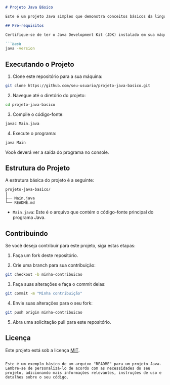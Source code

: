 ```markdown
# Projeto Java Básico

Este é um projeto Java simples que demonstra conceitos básicos da linguagem Java.

## Pré-requisitos

Certifique-se de ter o Java Development Kit (JDK) instalado em sua máquina. Você pode verificar a instalação do JDK executando o seguinte comando no terminal:

```bash
java -version
```

## Executando o Projeto

1. Clone este repositório para a sua máquina:

```bash
git clone https://github.com/seu-usuario/projeto-java-basico.git
```

2. Navegue até o diretório do projeto:

```bash
cd projeto-java-basico
```

3. Compile o código-fonte:

```bash
javac Main.java
```

4. Execute o programa:

```bash
java Main
```

Você deverá ver a saída do programa no console.

## Estrutura do Projeto

A estrutura básica do projeto é a seguinte:

```
projeto-java-basico/
│
├── Main.java
└── README.md
```

- `Main.java`: Este é o arquivo que contém o código-fonte principal do programa Java.

## Contribuindo

Se você deseja contribuir para este projeto, siga estas etapas:

1. Faça um fork deste repositório.

2. Crie uma branch para sua contribuição:

```bash
git checkout -b minha-contribuicao
```

3. Faça suas alterações e faça o commit delas:

```bash
git commit -m "Minha contribuição"
```

4. Envie suas alterações para o seu fork:

```bash
git push origin minha-contribuicao
```

5. Abra uma solicitação pull para este repositório.

## Licença

Este projeto está sob a licença [MIT](LICENSE).
```

Este é um exemplo básico de um arquivo "README" para um projeto Java. Lembre-se de personalizá-lo de acordo com as necessidades do seu projeto, adicionando mais informações relevantes, instruções de uso e detalhes sobre o seu código.

